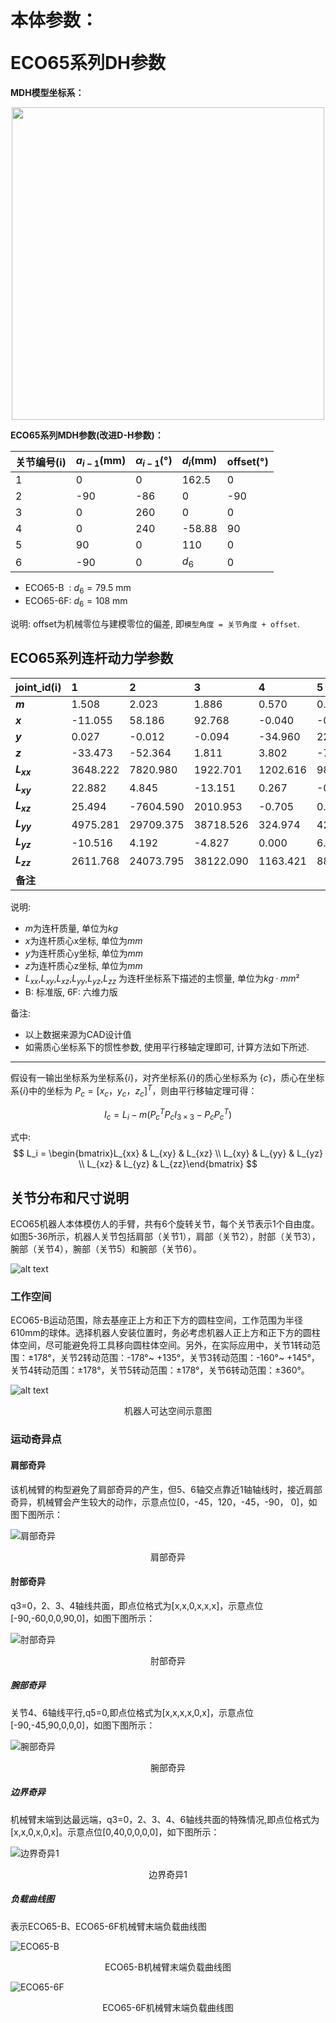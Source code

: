 # <p class="hidden">本体参数：</p>ECO65系列DH参数

**MDH模型坐标系：**

<div align="center"> <img src="../robotParameter/doc/ECO65.png" width = 500 /> </div>

**ECO65系列MDH参数(改进D-H参数)：**

|关节编号(i)|$a_{i-1}$(mm)|$\alpha_{i -1}$(°)|$d_i$(mm)|offset(°)|
|:--|:--|:--|:--|:--|
|   1   |   0  |   0  | 162.5  |    0  |
|   2   | -90  | -86  |   0    |  -90  |
|   3   |   0  | 260  |   0    |    0  |
|   4   |   0  | 240  | -58.88 |   90  |
|   5   |  90  |   0  |  110   |    0  |
|   6   | -90  |   0  |  $d_6$ |    0  |

- ECO65-B &nbsp;: $d_6=79.5$ mm
- ECO65-6F: $d_6=108$ mm

说明: offset为机械零位与建模零位的偏差, 即`模型角度 = 关节角度 + offset`.

## ECO65系列连杆动力学参数

|   joint_id(i)   |  1    |  2    |  3    |  4    |  5    |  6    |  -    |
|:--   |:--    |:--    |:--    |:--    |:--    |:--    |:--    |
| **$m$**       | 1.508  | 2.023  | 1.886  | 0.570  | 0.641  | 0.107  | 0.248  |
| **$x$**       | -11.055| 58.186 | 92.768 | -0.040 | -0.040 | -0.506 | -0.426 |
| **$y$**       | 0.027  | -0.012 | -0.094 | -34.960| 22.647 | 0.255  | 0.237  |
| **$z$**       | -33.473| -52.364| 1.811  | 3.802  | -7.366 | -10.801| -27.223|
| **$L_{xx}$**  | 3648.222 | 7820.980 | 1922.701 | 1202.616 | 987.154 | 50.918 | 308.844 |
| **$L_{xy}$**  | 22.882  | 4.845  | -13.151| 0.267  | -0.046 | -3.136 | -3.781 |
| **$L_{xz}$**  | 25.494  | -7604.590 | 2010.953 | -0.705 | 0.749  | -0.699 | -1.468 |
| **$L_{yy}$**  | 4975.281 | 29709.375 | 38718.526 | 324.974 | 428.173 | 47.420 | 304.616 |
| **$L_{yz}$**  | -10.516 | 4.192  | -4.827 | 0.000  | 6.408  | 0.388  | 0.888  |
| **$L_{zz}$**  | 2611.768 | 24073.795 | 38122.090 | 1163.421 | 886.381 | 60.350 | 122.620 |
| **备注**       |         |         |         |         |         | B       | 6F     |

说明:
- $m$为连杆质量, 单位为$kg$
- $x$为连杆质心x坐标, 单位为$mm$
- $y$为连杆质心y坐标, 单位为$mm$
- $z$为连杆质心z坐标, 单位为$mm$
- $L_{xx}$,$L_{xy}$,$L_{xz}$,$L_{yy}$,$L_{yz}$,$L_{zz}$ 为连杆坐标系下描述的主惯量, 单位为$kg·mm²$
- B: 标准版, 6F: 六维力版

备注:

- 以上数据来源为CAD设计值
- 如需质心坐标系下的惯性参数, 使用平行移轴定理即可, 计算方法如下所述.

---

假设有一输出坐标系为坐标系$\{i\}$，对齐坐标系$\{i\}$的质心坐标系为 $\{c\}$，质心在坐标系$\{i\}$中的坐标为 $P_c = [x_c  ，y_c， z_c]^T$，则由平行移轴定理可得：

$$I_c = L_i - m (P_{c}^{T}P_cI_{3×3} - P_cP_{c}^{T})$$

式中:
$$
L_i = \begin{bmatrix}L_{xx} & L_{xy} & L_{xz} \\ L_{xy} & L_{yy} & L_{yz} \\ L_{xz} & L_{yz} & L_{zz}\end{bmatrix}
$$

## 关节分布和尺寸说明

ECO65机器人本体模仿人的手臂，共有6个旋转关节，每个关节表示1个自由度。如图5-36所示，机器人关节包括肩部（关节1），肩部（关节2），肘部（关节3），腕部（关节4），腕部（关节5）和腕部（关节6）。

![alt text](<../robotParameter/doc/ECO_65_image1.png>)

### 工作空间

ECO65-B运动范围，除去基座正上方和正下方的圆柱空间，工作范围为半径610mm的球体。选择机器人安装位置时，务必考虑机器人正上方和正下方的圆柱体空间，尽可能避免将工具移向圆柱体空间。另外，在实际应用中，关节1转动范围：±178°，关节2转动范围：-178°~ +135°，关节3转动范围：-160°~ +145°，关节4转动范围：±178°，关节5转动范围：±178°，关节6转动范围：±360°。

![alt text](<../robotParameter/doc/ECO_65_image2.png>)

<center>机器人可达空间示意图</center>

### 运动奇异点

#### 肩部奇异

该机械臂的构型避免了肩部奇异的产生，但5、6轴交点靠近1轴轴线时，接近肩部奇异，机械臂会产生较大的动作，示意点位[0，-45，120，-45，-90， 0]，如图下图所示：

![肩部奇异](../robotParameter/doc/ECO_65_image3.png)

<center>肩部奇异</center>

#### 肘部奇异

q3=0，2、3、4轴线共面，即点位格式为[x,x,0,x,x,x]，示意点位[-90,-60,0,0,90,0]，如图下图所示：

![肘部奇异](../robotParameter/doc/ECO_65_image4.png)

<center>肘部奇异</center>

##### 腕部奇异

关节4、6轴线平行,q5=0,即点位格式为[x,x,x,x,0,x]，示意点位[-90,-45,90,0,0,0]，如图下图所示：

![腕部奇异](../robotParameter/doc/ECO_65_image5.png)

<center>腕部奇异</center>

##### 边界奇异

机械臂末端到达最远端，q3=0，2、3、4、6轴线共面的特殊情况,即点位格式为[x,x,0,x,0,x]。示意点位[0,40,0,0,0,0]，如下图所示：

![边界奇异1](../robotParameter/doc/ECO_65_image6.png)

<center>边界奇异1</center>

##### 负载曲线图

表示ECO65-B、ECO65-6F机械臂末端负载曲线图

![ECO65-B](../robotParameter/doc/ECO_65_image7.png)

<center>ECO65-B机械臂末端负载曲线图</center>

![ECO65-6F](../robotParameter/doc/ECO_65_image8.png)

<center>ECO65-6F机械臂末端负载曲线图</center>
